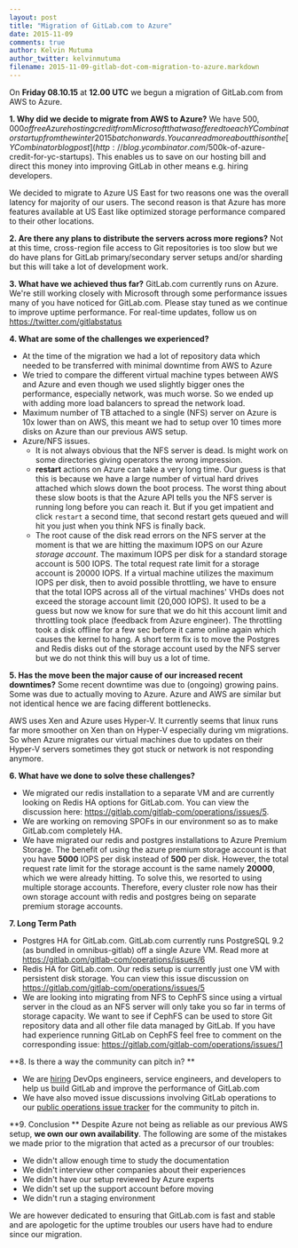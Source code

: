 ```yaml
---
layout: post
title: "Migration of GitLab.com to Azure"
date: 2015-11-09
comments: true
author: Kelvin Mutuma
author_twitter: kelvinmutuma
filename: 2015-11-09-gitlab-dot-com-migration-to-azure.markdown
---
```


On **Friday 08.10.15** at **12.00 UTC** we begun a migration of GitLab.com from AWS to Azure.

**1. Why did we decide to migrate from AWS to Azure?**
We have $500,000 of free Azure hosting credit from Microsoft that was offered to each YCombinator startup from the winter 2015 batch onwards. You can read more about this on the [YCombinator blog post](http://blog.ycombinator.com/$500k-of-azure-credit-for-yc-startups). This enables us to save on our hosting bill and direct this money into improving GitLab in other means e.g. hiring developers.

We decided to migrate to Azure US East for two reasons one was the overall latency for majority of our users. The second reason is that Azure has more features available at US East like optimized storage performance compared to their other locations.

**2. Are there any plans to distribute the servers across more regions?**
Not at this time, cross-region file access to Git repositories is too slow but we do have plans for GitLab primary/secondary server setups and/or sharding but this will take a lot of development work.

**3. What have we achieved thus far?**
GitLab.com currently runs on Azure. We're still working closely with Microsoft through some performance issues many of you have noticed for GitLab.com. Please stay tuned as we continue to improve uptime performance. For real-time updates, follow us on https://twitter.com/gitlabstatus

**4. What are some of the challenges we experienced?**

- At the time of the migration we had a lot of repository data which needed to be transferred with minimal downtime from AWS to Azure
- We tried to compare the different virtual machine types between AWS and Azure and even though we used slightly bigger ones the performance, especially network, was much worse. So we ended up with adding more load balancers to spread the network load.
- Maximum number of TB attached to a single (NFS) server on Azure is 10x lower than on AWS, this meant we had to setup over 10 times more disks on Azure than our previous AWS setup.
- Azure/NFS issues.
  - It is not always obvious that the NFS server is dead. ls might work on some directories giving operators the wrong impression.
  - **restart** actions on Azure can take a very long time. Our guess is that this is because we have a large number of virtual hard drives attached which slows down the boot process. The worst thing about these slow boots is that the Azure API tells you the NFS server is running long before you can reach it. But if you get impatient and click `restart` a second time, that second restart gets queued and will hit you just when you think NFS is finally back.
  - The root cause of the disk read errors on the NFS server at the moment is that we are hitting the maximum IOPS on our Azure *storage account*. 
  The maximum IOPS per disk for a standard storage account is 500 IOPS.
  The total request rate limit for a storage account is 20000 IOPS. If a virtual machine utilizes the maximum IOPS per disk, then to avoid possible throttling, we have to ensure that the total IOPS across all of the virtual machines' VHDs does not exceed the storage account limit (20,000 IOPS).
  It used to be a guess but now we know for sure that we do hit this account limit and throttling took place (feedback from Azure engineer). The throttling took a disk offline for a few sec before it came online again which causes the kernel to hang.
  A short term fix is to move the Postgres and Redis disks out of the storage account used by the NFS server but we do not think this will buy us a lot of time.

**5. Has the move been the major cause of our increased recent downtimes?**
Some recent downtime was due to (ongoing) growing pains. Some was due to actually moving to Azure. Azure and AWS are similar but not identical hence we are facing different bottlenecks.

AWS uses Xen and Azure uses Hyper-V. It currently seems that linux runs far more smoother on Xen than on Hyper-V especially during vm migrations. So when Azure migrates our virtual machines due to updates on their Hyper-V servers sometimes they got stuck or network is not responding anymore.

**6. What have we done to solve these challenges?**

- We migrated our redis installation to a separate VM and are currently looking on Redis HA options for GitLab.com. You can view the discussion here: https://gitlab.com/gitlab-com/operations/issues/5.
- We are working on removing SPOFs in our environment so as to make GitLab.com completely HA.
- We have migrated our redis and postgres installations to Azure Premium Storage. The benefit of using the azure premium storage account is that you have **5000** IOPS per disk instead of **500** per disk. However, the total request rate limit for the storage account is the same namely **20000**, which we were already hitting. To solve this, we resorted to using multiple storage accounts. Therefore, every cluster role now has their own storage account with redis and postgres being on separate premium storage accounts.

**7. Long Term Path**

- Postgres HA for GitLab.com. GitLab.com currently runs PostgreSQL 9.2 (as bundled in omnibus-gitlab) off a single Azure VM. Read more at https://gitlab.com/gitlab-com/operations/issues/6 
- Redis HA for GitLab.com. Our redis setup is currently just one VM with persistent disk storage. You can view this issue discussion on https://gitlab.com/gitlab-com/operations/issues/5
- We are looking into migrating from NFS to CephFS since using a virtual server in the cloud as an NFS server will only take you so far in terms of storage capacity. We want to see if CephFS can be used to store Git repository data and all other file data managed by GitLab. If you have had experience running GitLab on CephFS feel free to comment on the corresponding issue: https://gitlab.com/gitlab-com/operations/issues/1

**8. Is there a way the community can pitch in? **

- We are [hiring](https://about.gitlab.com/jobs/) DevOps engineers, service engineers, and developers to help us build GitLab and improve the performance of GitLab.com 
- We have also moved issue discussions involving GitLab operations to our [public operations issue tracker](https://gitlab.com/gitlab-com/operations/issues/) for the community to pitch in.

**9. Conclusion **
Despite Azure not being as reliable as our previous AWS setup, **we own our own availability**. The following are some of the mistakes we made prior to the migration that acted as a precursor of our troubles:

- We didn't allow enough time to study the documentation
- We didn't interview other companies about their experiences
- We didn't have our setup reviewed by Azure experts
- We didn't set up the support account before moving
- We didn't run a staging environment

We are however dedicated to ensuring that GitLab.com is fast and stable and are apologetic for the uptime troubles our users have had to endure since our migration.